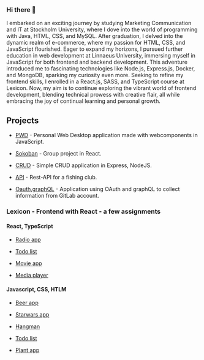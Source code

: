 ### Hi there 👋

I embarked on an exciting journey by studying Marketing Communication and IT at Stockholm University, where I dove into the world of programming with Java, HTML, CSS, and MySQL. After graduation, I delved into the dynamic realm of e-commerce, where my passion for HTML, CSS, and JavaScript flourished. Eager to expand my horizons, I pursued further education in web development at Linnaeus University, immersing myself in JavaScript for both frontend and backend development. This adventure introduced me to fascinating technologies like Node.js, Express.js, Docker, and MongoDB, sparking my curiosity even more. Seeking to refine my frontend skills, I enrolled in a React.js, SASS, and TypeScript course at Lexicon. Now, my aim is to continue exploring the vibrant world of frontend development, blending technical prowess with creative flair, all while embracing the joy of continual learning and personal growth.


## Projects

- [PWD](https://github.com/kw222mi/personal-web-desktop) - Personal Web Desktop application made with webcomponents in JavaScript.
- [Sokoban](https://github.com/sockulags/Sokoban_React_TS) - Group project in React.

  
- [CRUD](https://github.com/kw222mi/CRUD) - Simple CRUD application in Express, NodeJS.
- [API](https://github.com/kw222mi/API-fishingclub) - Rest-API for a fishing club.
- [Oauth,graphQL](https://github.com/kw222mi/oauth-graphQL) - Application using OAuth and graphQL to collect information from GitLab account.


### Lexicon - Frontend with React - a few assignments

#### React, TypeScript
- [Radio app](https://github.com/kw222mi/exercise-react-radio)

- [Todo list](https://github.com/kw222mi/exercise-react-todo-list)

- [Movie app](https://github.com/kw222mi/exercise-react-movie-cards)

- [Media player](https://github.com/kw222mi/exercise-react-media-player)

#### Javascript, CSS, HTLM

- [Beer app](https://github.com/kw222mi/js-beer-wiki)

- [Starwars app](https://github.com/kw222mi/js-starwars-catalog)

- [Hangman](https://github.com/kw222mi/js-hangman)

- [Todo list](https://github.com/kw222mi/js-todo-list)

- [Plant app](https://github.com/kw222mi/plannedPlanthood)





